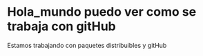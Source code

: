 # Hola_mundo puedo ver como se trabaja con gitHub
Estamos trabajando con paquetes distribuibles  y gitHub
